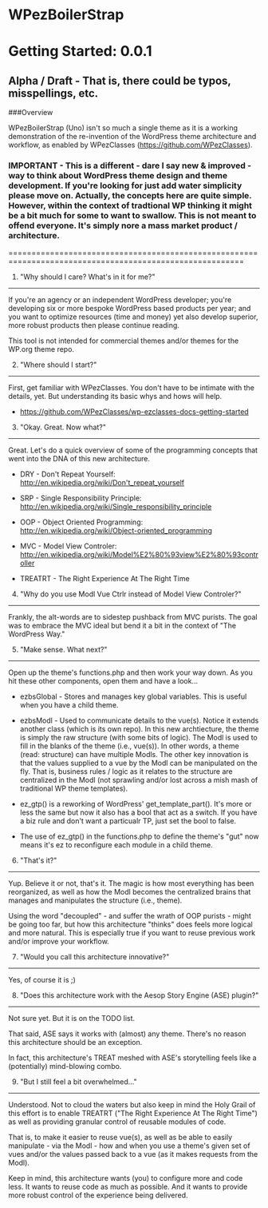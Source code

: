 WPezBoilerStrap
===============

Getting Started: 0.0.1
======================

Alpha / Draft - That is, there could be typos, misspellings, etc.
-----------------------------------------------------------------

###Overview

WPezBoilerStrap (Uno) isn't so much a single theme as it is a working demonstration of the re-invention of the WordPress theme architecture and workflow, as enabled by WPezClasses (https://github.com/WPezClasses). 


### IMPORTANT - This is a different - dare I say new & improved - way to think about WordPress theme design and theme development. If you're looking for just add water simplicity please move on. Actually, the concepts here are quite simple. However, within the context of tradtional WP thinking it might be a bit much for some to want to swallow. This is not meant to offend everyone. It's simply nore a mass market product / architecture.

=========================================================================================================


1. "Why should I care? What's in it for me?"
-------------------------------------------

If you're an agency or an independent WordPress developer; you're developing six or more bespoke WordPress based products per year; and you want to optimize resources (time and money) yet also develop superior, more robust products then please continue reading. 

This tool is not intended for commercial themes and/or themes for the WP.org theme repo. 


2. "Where should I start?"
-------------------------

First, get familiar with WPezClasses. You don't have to be intimate with the details, yet. But understanding its basic whys and hows will help. 
- https://github.com/WPezClasses/wp-ezclasses-docs-getting-started


3. "Okay. Great. Now what?"
--------------------------

Great. Let's do a quick overview of some of the programming concepts that went into the DNA of this new architecture. 

- DRY - Don't Repeat Yourself: http://en.wikipedia.org/wiki/Don't_repeat_yourself

- SRP - Single Responsibility Principle: http://en.wikipedia.org/wiki/Single_responsibility_principle

- OOP - Object Oriented Programming: http://en.wikipedia.org/wiki/Object-oriented_programming

- MVC - Model View Controler: http://en.wikipedia.org/wiki/Model%E2%80%93view%E2%80%93controller

- TREATRT - The Right Experience At The Right Time 


4. "Why do you use Modl Vue Ctrlr instead of Model View Controler?"
-------------------------------------------------------------------

Frankly, the alt-words are to sidestep pushback from MVC purists. The goal was to embrace the MVC ideal but bend it a bit in the context of "The WordPress Way." 


5. "Make sense. What next?"
---------------------------

Open up the theme's functions.php and then work your way down. As you hit these other components, open them and have a look...

- ezbsGlobal - Stores and manages key global variables. This is useful when you have a child theme. 

- ezbsModl - Used to communicate details to the vue(s). Notice it extends another class (which is its own repo). In this new archtiecture, the theme is simply the raw structure (with some bits of logic). The Modl is used to fill in the blanks of the theme (i.e., vue(s)). In other words, a theme (read: structure) can have multiple Modls. The other key innovation is that the values supplied to a vue by the Modl can be manipulated on the fly. That is, business rules / logic as it relates to the structure are centralized in the Modl (not sprawling and/or lost across a mish mash of traditional WP theme templates).  

- ez_gtp() is a reworking of WordPress' get_template_part(). It's more or less the same but now it also has a bool that act as a switch. If you have a biz rule and don't want a particualr TP, just set the bool to false. 

- The use of ez_gtp() in the functions.php to define the theme's "gut" now means it's ez to reconfigure each module in a child theme. 


6. "That's it?"
---------------

Yup. Believe it or not, that's it. The magic is how most everything has been reorganized, as well as how the Modl becomes the centralized brains that manages and manipulates the structure (i.e., theme).

Using the word "decoupled" - and suffer the wrath of OOP purists - might be going too far, but how this architecture "thinks" does feels more logical and more natural. This is especially true if you want to reuse previous work and/or improve your workflow. 


7. "Would you call this architecture innovative?"
-------------------------------------------------

Yes, of course it is ;)


8. "Does this architecture work with the Aesop Story Engine (ASE) plugin?"
--------------------------------------------------------------------------

Not sure yet. But it is on the TODO list.

That said, ASE says it works with (almost) any theme. There's no reason this architecture should be an exception. 

In fact, this architecture's TREAT meshed with ASE's storytelling feels like a (potentially) mind-blowing combo.


9. "But I still feel a bit overwhelmed..."
------------------------------------------

Understood. Not to cloud the waters but also keep in mind the Holy Grail of this effort is to enable TREATRT ("The Right Experience At The Right Time") as well as providing granular control of reusable modules of code. 

That is, to make it easier to reuse vue(s), as well as be able to easily manipulate - via the Modl - how and when you use a theme's given set of vues and/or the values passed back to a vue (as it makes requests from the Modl).

Keep in mind, this architecture wants (you) to configure more and code less. It wants to reuse code as much as possible. And it wants to provide more robust control of the experience being delivered.